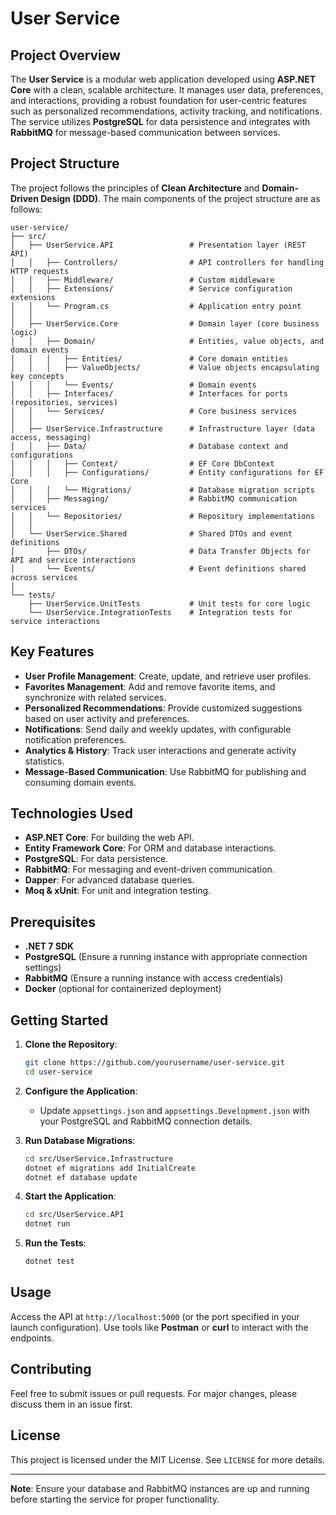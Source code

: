 # User Service

## Project Overview

The **User Service** is a modular web application developed using **ASP.NET Core** with a clean, scalable architecture. It manages user data, preferences, and interactions, providing a robust foundation for user-centric features such as personalized recommendations, activity tracking, and notifications. The service utilizes **PostgreSQL** for data persistence and integrates with **RabbitMQ** for message-based communication between services.

## Project Structure

The project follows the principles of **Clean Architecture** and **Domain-Driven Design (DDD)**. The main components of the project structure are as follows:

```
user-service/
├── src/
│   ├── UserService.API                 # Presentation layer (REST API)
│   │   ├── Controllers/                # API controllers for handling HTTP requests
│   │   ├── Middleware/                 # Custom middleware
│   │   ├── Extensions/                 # Service configuration extensions
│   │   └── Program.cs                  # Application entry point
│   │
│   ├── UserService.Core                # Domain layer (core business logic)
│   │   ├── Domain/                     # Entities, value objects, and domain events
│   │   │   ├── Entities/               # Core domain entities
│   │   │   ├── ValueObjects/           # Value objects encapsulating key concepts
│   │   │   └── Events/                 # Domain events
│   │   ├── Interfaces/                 # Interfaces for ports (repositories, services)
│   │   └── Services/                   # Core business services
│   │
│   ├── UserService.Infrastructure      # Infrastructure layer (data access, messaging)
│   │   ├── Data/                       # Database context and configurations
│   │   │   ├── Context/                # EF Core DbContext
│   │   │   ├── Configurations/         # Entity configurations for EF Core
│   │   │   └── Migrations/             # Database migration scripts
│   │   ├── Messaging/                  # RabbitMQ communication services
│   │   └── Repositories/               # Repository implementations
│   │
│   └── UserService.Shared              # Shared DTOs and event definitions
│       ├── DTOs/                       # Data Transfer Objects for API and service interactions
│       └── Events/                     # Event definitions shared across services
│
└── tests/
    ├── UserService.UnitTests           # Unit tests for core logic
    └── UserService.IntegrationTests    # Integration tests for service interactions
```

## Key Features

- **User Profile Management**: Create, update, and retrieve user profiles.
- **Favorites Management**: Add and remove favorite items, and synchronize with related services.
- **Personalized Recommendations**: Provide customized suggestions based on user activity and preferences.
- **Notifications**: Send daily and weekly updates, with configurable notification preferences.
- **Analytics & History**: Track user interactions and generate activity statistics.
- **Message-Based Communication**: Use RabbitMQ for publishing and consuming domain events.

## Technologies Used

- **ASP.NET Core**: For building the web API.
- **Entity Framework Core**: For ORM and database interactions.
- **PostgreSQL**: For data persistence.
- **RabbitMQ**: For messaging and event-driven communication.
- **Dapper**: For advanced database queries.
- **Moq & xUnit**: For unit and integration testing.

## Prerequisites

- **.NET 7 SDK**
- **PostgreSQL** (Ensure a running instance with appropriate connection settings)
- **RabbitMQ** (Ensure a running instance with access credentials)
- **Docker** (optional for containerized deployment)

## Getting Started

1. **Clone the Repository**:

   ```bash
   git clone https://github.com/yourusername/user-service.git
   cd user-service
   ```
2. **Configure the Application**:

   - Update `appsettings.json` and `appsettings.Development.json` with your PostgreSQL and RabbitMQ connection details.
3. **Run Database Migrations**:

   ```bash
   cd src/UserService.Infrastructure
   dotnet ef migrations add InitialCreate
   dotnet ef database update
   ```
4. **Start the Application**:

   ```bash
   cd src/UserService.API
   dotnet run
   ```
5. **Run the Tests**:

   ```bash
   dotnet test
   ```

## Usage

Access the API at `http://localhost:5000` (or the port specified in your launch configuration). Use tools like **Postman** or **curl** to interact with the endpoints.

## Contributing

Feel free to submit issues or pull requests. For major changes, please discuss them in an issue first.

## License

This project is licensed under the MIT License. See `LICENSE` for more details.

---

**Note**: Ensure your database and RabbitMQ instances are up and running before starting the service for proper functionality.
